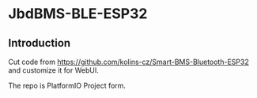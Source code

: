 # JbdBMS-BLE-ESP32
## Introduction

Cut code from https://github.com/kolins-cz/Smart-BMS-Bluetooth-ESP32 and customize it for WebUI.

The repo is PlatformIO Project form.

